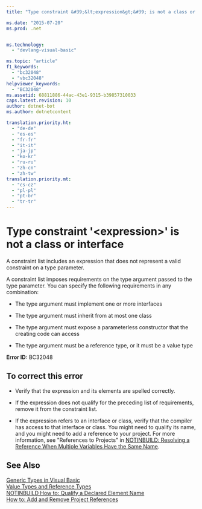```yaml
---
title: "Type constraint &#39;&lt;expression&gt;&#39; is not a class or interface | Microsoft Docs"

ms.date: "2015-07-20"
ms.prod: .net


ms.technology: 
  - "devlang-visual-basic"

ms.topic: "article"
f1_keywords: 
  - "bc32048"
  - "vbc32048"
helpviewer_keywords: 
  - "BC32048"
ms.assetid: 68811886-44ac-43e1-9315-b39857310033
caps.latest.revision: 10
author: dotnet-bot
ms.author: dotnetcontent

translation.priority.ht: 
  - "de-de"
  - "es-es"
  - "fr-fr"
  - "it-it"
  - "ja-jp"
  - "ko-kr"
  - "ru-ru"
  - "zh-cn"
  - "zh-tw"
translation.priority.mt: 
  - "cs-cz"
  - "pl-pl"
  - "pt-br"
  - "tr-tr"
---
```

# Type constraint &#39;&lt;expression&gt;&#39; is not a class or interface
A constraint list includes an expression that does not represent a valid constraint on a type parameter.  
  
 A constraint list imposes requirements on the type argument passed to the type parameter. You can specify the following requirements in any combination:  
  
-   The type argument must implement one or more interfaces  
  
-   The type argument must inherit from at most one class  
  
-   The type argument must expose a parameterless constructor that the creating code can access  
  
-   The type argument must be a reference type, or it must be a value type  
  
 **Error ID:** BC32048  
  
## To correct this error  
  
-   Verify that the expression and its elements are spelled correctly.  
  
-   If the expression does not qualify for the preceding list of requirements, remove it from the constraint list.  
  
-   If the expression refers to an interface or class, verify that the compiler has access to that interface or class. You might need to qualify its name, and you might need to add a reference to your project. For more information, see "References to Projects" in [NOTINBUILD: Resolving a Reference When Multiple Variables Have the Same Name](http://msdn.microsoft.com/en-us/9601e39f-1911-44e1-ace5-3f6e090408b9).  
  
## See Also  
 [Generic Types in Visual Basic](../../visual-basic/programming-guide/language-features/data-types/generic-types.md)   
 [Value Types and Reference Types](../../visual-basic/programming-guide/language-features/data-types/value-types-and-reference-types.md)   
 [NOTINBUILD  How to: Qualify a Declared Element Name](http://msdn.microsoft.com/en-us/6bd112f5-df6f-42b8-9427-a9225bfcbaab)   
 [How to: Add and Remove Project References](http://msdn.microsoft.com/en-us/f51b784d-0bc8-4c19-a898-e560d5ed696b)